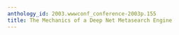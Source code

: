 ```yaml
---
anthology_id: 2003.wwwconf_conference-2003p.155
title: The Mechanics of a Deep Net Metasearch Engine
---
```

